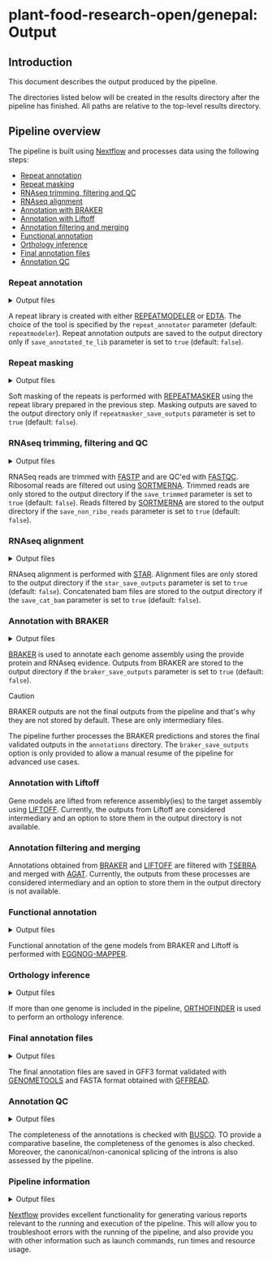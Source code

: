 # plant-food-research-open/genepal: Output

## Introduction

This document describes the output produced by the pipeline.

The directories listed below will be created in the results directory after the pipeline has finished. All paths are relative to the top-level results directory.

## Pipeline overview

The pipeline is built using [Nextflow](https://www.nextflow.io/) and processes data using the following steps:

<!-- no toc -->

- [Repeat annotation](#repeat-annotation)
- [Repeat masking](#repeat-masking)
- [RNAseq trimming, filtering and QC](#rnaseq-trimming-filtering-and-qc)
- [RNAseq alignment](#rnaseq-alignment)
- [Annotation with BRAKER](#annotation-with-braker)
- [Annotation with Liftoff](#annotation-with-liftoff)
- [Annotation filtering and merging](#annotation-filtering-and-merging)
- [Functional annotation](#functional-annotation)
- [Orthology inference](#orthology-inference)
- [Final annotation files](#final-annotation-files)
- [Annotation QC](#annotation-qc)

### Repeat annotation

<details markdown="1">
<summary>Output files</summary>

- `repeatmodeler/`
  - `*.fa`: Repeat library
- `edta/`
  - `*.EDTA.TElib.fa`: Repeat library

</details>

A repeat library is created with either [REPEATMODELER](https://github.com/Dfam-consortium/RepeatModeler) or [EDTA](https://github.com/oushujun/EDTA). The choice of the tool is specified by the `repeat_annotator` parameter (default: `repeatmodeler`). Repeat annotation outputs are saved to the output directory only if `save_annotated_te_lib` parameter is set to `true` (default: `false`).

### Repeat masking

<details markdown="1">
<summary>Output files</summary>

- `repeatmasker/`
  - `*.masked`: Masked assembly
  - `*.gff`: Repeatmasker output in GFF3 format

</details>

Soft masking of the repeats is performed with [REPEATMASKER](https://github.com/rmhubley/RepeatMasker) using the repeat library prepared in the previous step. Masking outputs are saved to the output directory only if `repeatmasker_save_outputs` parameter is set to `true` (default: `false`).

### RNAseq trimming, filtering and QC

<details markdown="1">
<summary>Output files</summary>

- `fastqc_raw/`
  - `*.html`: HTML QC report for a sample before trimming
  - `*.zip`: Zipped QC files for a sample before trimming
- `fastqc_trim/`
  - `*.html`: HTML QC report for a sample after trimming
  - `*.zip`: Zipped QC files for a sample after trimming
- `fastp/`
  - `html/`
    - `*.fastp.html`: HTML trimming report for a sample
  - `json/`
    - `*.fastp.json`: Trimming statistics for a sample
  - `log/`
    - `*.fastp.log`: Trimming log for a sample
  - `*_{1,2}.fail.fastq.gz`: Reads which failed trimming
  - `*.paired.fail.fastq.gz`: Pairs of reads which failed trimming
  - `*.merged.fastq.gz`: Reads which passed trimming. For paired reads, reads 1 and 2 are merged into a single file
- `sortmerna/`
  - `*.sortmerna.log`: Filtering log for a sample
  - `*_{1,2}.non_rRNA.fastq.gz`: Filtered reads

</details>

RNASeq reads are trimmed with [FASTP](https://github.com/OpenGene/fastp) and are QC'ed with [FASTQC](https://www.bioinformatics.babraham.ac.uk/projects/fastqc). Ribosomal reads are filtered out using [SORTMERNA](https://github.com/sortmerna/sortmerna). Trimmed reads are only stored to the output directory if the `save_trimmed` parameter is set to `true` (default: `false`). Reads filtered by [SORTMERNA](https://github.com/sortmerna/sortmerna) are stored to the output directory if the `save_non_ribo_reads` parameter is set to `true` (default: `false`).

### RNAseq alignment

<details markdown="1">
<summary>Output files</summary>

- `star/`
  - `alignment/`
    - `X.on.Y.Aligned.sortedByCoord.out.bam`: Sorted BAM file of read alignments for sample `X` against reference `Y`
    - `X.on.Y.Log.final.out`: STAR final log file for sample `X` against reference `Y`
  - `cat_bam/`
    - `Y.bam`: A single BAM file for reference `Y` created by concatenating alignments from sample-wise `*.on.Y.Aligned.sortedByCoord.out.bam` files

</details>

RNAseq alignment is performed with [STAR](https://github.com/alexdobin/STAR). Alignment files are only stored to the output directory if the `star_save_outputs` parameter is set to `true` (default: `false`). Concatenated bam files are stored to the output directory if the `save_cat_bam` parameter is set to `true` (default: `false`).

### Annotation with BRAKER

<details markdown="1">
<summary>Output files</summary>

- `etc/braker/`
  - `Y/`
    - `braker.gff3`: Gene models predicted by BRAKER in GFF3 format
    - `braker.gtf`: Gene models predicted by BRAKER in GTF format
    - `braker.codingseq`: Coding sequences for the predicted genes
    - `braker.aa`: Protein sequences for the predicted genes
    - `braker.log`: BRAKER log file
    - `hintsfile.gff`: Evidential hints used by BRAKER in GFF format
    - `what-to-cite.txt`: A list of references which must be cited when reporting outputs created by BRAKER

</details>

[BRAKER](https://github.com/Gaius-Augustus/BRAKER) is used to annotate each genome assembly using the provide protein and RNAseq evidence. Outputs from BRAKER are stored to the output directory if the `braker_save_outputs` parameter is set to `true` (default: `false`).

> [!CAUTION]
>
> BRAKER outputs are not the final outputs from the pipeline and that's why they are not stored by default. These are only intermediary files.
>
> The pipeline further processes the BRAKER predictions and stores the final validated outputs in the `annotations` directory. The `braker_save_outputs` option is only provided to allow a manual resume of the pipeline for advanced use cases.

### Annotation with Liftoff

Gene models are lifted from reference assembly(ies) to the target assembly using [LIFTOFF](https://github.com/agshumate/Liftoff). Currently, the outputs from Liftoff are considered intermediary and an option to store them in the output directory is not available.

### Annotation filtering and merging

Annotations obtained from [BRAKER](https://github.com/Gaius-Augustus/BRAKER) and [LIFTOFF](https://github.com/agshumate/Liftoff) are filtered with [TSEBRA](https://github.com/Gaius-Augustus/TSEBRA) and merged with [AGAT](https://github.com/NBISweden/AGAT). Currently, the outputs from these processes are considered intermediary and an option to store them in the output directory is not available.

### Functional annotation

<details markdown="1">
<summary>Output files</summary>

- `annotations/`
  - `Y/`
    - `Y.emapper.annotations`: TSV with the annotation results
    - `Y.emapper.hits`: TSV with the search results
    - `Y.emapper.seed_orthologs`: TSV with the results from parsing the hits, linking queries with seed orthologs

</details>

Functional annotation of the gene models from BRAKER and Liftoff is performed with [EGGNOG-MAPPER](https://github.com/eggnogdb/eggnog-mapper).

### Orthology inference

<details markdown="1">
<summary>Output files</summary>

- `orthofinder/`
  - `genepal/*`

</details>

If more than one genome is included in the pipeline, [ORTHOFINDER](https://github.com/davidemms/OrthoFinder) is used to perform an orthology inference.

### Final annotation files

<details markdown="1">
<summary>Output files</summary>

- `annotations/`
  - `Y/`
    - `Y.gt.gff3`: Final annotation file for genome `Y` which contains gene models and their functional annotations
    - `Y.pep.fasta`: Protein sequences for the gene models

</details>

The final annotation files are saved in GFF3 format validated with [GENOMETOOLS](https://github.com/genometools/genometools) and FASTA format obtained with [GFFREAD](https://github.com/gpertea/gffread).

### Annotation QC

<details markdown="1">
<summary>Output files</summary>

- `busco/`
  - `gff/`
    - `short_summary.specific.Y.eudicots_odb10.txt`: BUSCO summary for annotations from genome `Y` against the `eudicots_odb10` database
    - `busco_figure`: BUSCO summary figure including statistics for annotations from all the genomes
  - `fasta/`
    - `short_summary.specific.Y.eudicots_odb10.txt`: BUSCO summary for genome `Y` against the `eudicots_odb10` database
    - `busco_figure`: BUSCO summary figure including statistics for all the genomes
- `etc/`
  - `splicing_marked/`
    - `Y.gff3`: Final annotation file for genome `Y` which contains gene models and their functional annotations. Additionally, the intron features are marked as canonical or non-canonical and the splice motif is also added an attribute.

</details>

The completeness of the annotations is checked with [BUSCO](https://gitlab.com/ezlab/busco). TO provide a comparative baseline, the completeness of the genomes is also checked. Moreover, the canonical/non-canonical splicing of the introns is also assessed by the pipeline.

### Pipeline information

<details markdown="1">
<summary>Output files</summary>

- `pipeline_info/`
  - Reports generated by Nextflow: `execution_report.html`, `execution_timeline.html`, `execution_trace.txt` and `pipeline_dag.dot`/`pipeline_dag.svg`.
  - Reports generated by the pipeline: `pipeline_report.html`, `pipeline_report.txt` and `software_versions.yml`. The `pipeline_report*` files will only be present if the `--email` / `--email_on_fail` parameter's are used when running the pipeline.
  - Reformatted samplesheet files used as input to the pipeline: `samplesheet.valid.csv`.
  - Parameters used by the pipeline run: `params.json`.

</details>

[Nextflow](https://www.nextflow.io/docs/latest/tracing.html) provides excellent functionality for generating various reports relevant to the running and execution of the pipeline. This will allow you to troubleshoot errors with the running of the pipeline, and also provide you with other information such as launch commands, run times and resource usage.
